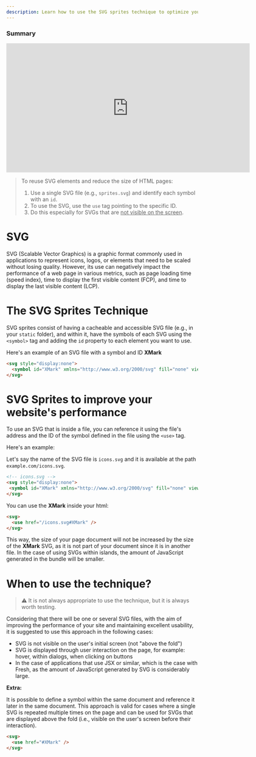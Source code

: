 ```yaml
---
description: Learn how to use the SVG sprites technique to optimize your website's performance
---
```


### Summary

<iframe width="640" height="339" src="https://www.loom.com/embed/e34d5d715f7c4efaae18e4eca799edca" frameborder="0" webkitallowfullscreen mozallowfullscreen allowfullscreen></iframe>

> To reuse SVG elements and reduce the size of HTML pages:
>
> 1. Use a single SVG file (e.g., `sprites.svg`) and identify each symbol with
   > an `id`.
> 2. To use the SVG, use the `use` tag pointing to the specific ID.
> 3. Do this especially for SVGs that are <u>not visible on the screen</u>.

# SVG

SVG (Scalable Vector Graphics) is a graphic format commonly used in applications
to represent icons, logos, or elements that need to be scaled without losing
quality. However, its use can negatively impact the performance of a web page in
various metrics, such as page loading time (speed index), time to display the
first visible content (FCP), and time to display the last visible content (LCP).

# The SVG Sprites Technique

SVG sprites consist of having a cacheable and accessible SVG file (e.g., in your
`static` folder), and within it, have the symbols of each SVG using the
`<symbol>` tag and adding the `id` property to each element you want to use.

Here's an example of an SVG file with a symbol and ID **XMark**

```html
<svg style="display:none">
  <symbol id="XMark" xmlns="http://www.w3.org/2000/svg" fill="none" viewBox="0 0 24 24" stroke-width="1.5" stroke="currentColor"><path stroke-linecap="round" stroke-linejoin="round" d="M6 18L18 6M6 6l12 12" /></symbol>
</svg>
```

# SVG Sprites to improve your website's performance

To use an SVG that is inside a file, you can reference it using the file's
address and the ID of the symbol defined in the file using the `<use>` tag.

Here's an example:

Let's say the name of the SVG file is `icons.svg` and it is available at the
path `example.com/icons.svg`.

```html
<!-- icons.svg -->
<svg style="display:none">
 <symbol id="XMark" xmlns="http://www.w3.org/2000/svg" fill="none" viewBox="0 0 24 24" stroke-width="1.5" stroke="currentColor"><path stroke-linecap="round" stroke-linejoin="round" d="M6 18L18 6M6 6l12 12" /></symbol>
</svg>
```

You can use the **XMark** inside your html:

```html
<svg>
  <use href="/icons.svg#XMark" />
</svg>
```

This way, the size of your page document will not be increased by the size of
the **XMark** SVG, as it is not part of your document since it is in another
file. In the case of using SVGs within islands, the amount of JavaScript
generated in the bundle will be smaller.

# When to use the technique?

> ⚠️ It is not always appropriate to use the technique, but it is always worth
> testing.

Considering that there will be one or several SVG files, with the aim of
improving the performance of your site and maintaining excellent usability, it
is suggested to use this approach in the following cases:

- SVG is not visible on the user's initial screen (not "above the fold")
- SVG is displayed through user interaction on the page, for example: hover,
  within dialogs, when clicking on buttons
- In the case of applications that use JSX or similar, which is the case with
  Fresh, as the amount of JavaScript generated by SVG is considerably large.

**Extra:**

It is possible to define a symbol within the same document and reference it
later in the same document. This approach is valid for cases where a single SVG
is repeated multiple times on the page and can be used for SVGs that are
displayed above the fold (i.e., visible on the user's screen before their
interaction).

```html
<svg>
  <use href="#XMark" />
</svg>
```

